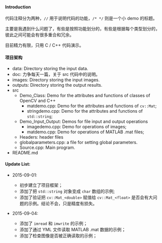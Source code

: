 #### Introduction 

代码注释分为两种，`//` 用于说明代码的功能，`/* */` 则是一个小 demo 的标题。

主要是我遇到什么问题了，有些是按照功能划分的，有些是根据每个类型划分的，彼此之间可能会有很多重合和冗余。

目前精力有限，只用 C / C++ 代码演示。

#### 项目架构
* data: Directory storing the input data.
* doc: 力争每天一篇，关于 src 代码中的说明。
* images: Directory storing the input images.
* outputs: Directory storing the output results.
* src
	+ Demo_Class: Demo for the attributes and functions of classes of OpenCV and C++
    	- matdemo.cpp: Demo for the attributes and functions of `cv::Mat`;
    	- stringdemo.cpp: Demo for the attributes and functions of `std::string`;
  	+ Demo_Input_Output: Demos for file input and output operations
    	- imagedemo.cpp: Demo for operations of images;
    	- matdemo.cpp: Demo for operations of MATLAB .mat files;
    + Headers: header files
    + globalparameters.cpp: a file for setting global parameters.
    + Source.cpp: Main program.
* README.md

#### Update List: 
* 2015-09-01: 
  	+ 初步建立了项目框架；
  	+ 添加了把 `std::string` 对象变成 `char` 数组的示例;
  	+ 添加了验证把 `cv::Mat_<double>` 赋值给 `cv::Mat_<float>` 是否会有大问题的示例。结论不会，只是精度有损失。

* 2015-09-04:
  	+ 添加了 `imread` 和 `imwrite` 的示例；
  	+ 添加了通过 YML 文件读取 MATLAB .mat 数据的示例；
  	+ 添加了检查图像是否被正确读取的示例；

